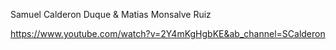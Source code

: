 Samuel Calderon Duque & Matias Monsalve Ruiz

https://www.youtube.com/watch?v=2Y4mKgHgbKE&ab_channel=SCalderon
